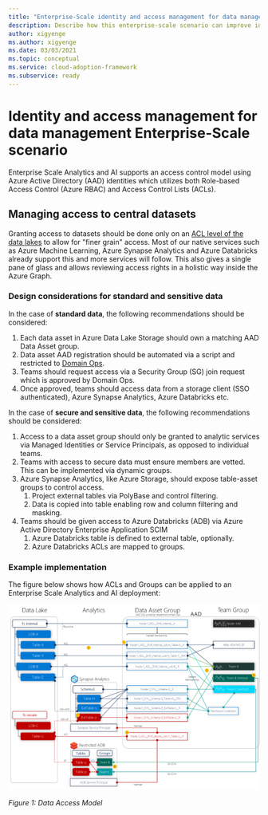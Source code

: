 ```yaml
---
title: "Enterprise-Scale identity and access management for data management"
description: Describe how this enterprise-scale scenario can improve identity and access management of data management
author: xigyenge
ms.author: xigyenge
ms.date: 03/03/2021
ms.topic: conceptual
ms.service: cloud-adoption-framework
ms.subservice: ready
---
```


# Identity and access management for data management Enterprise-Scale scenario

Enterprise Scale Analytics and AI supports an access control model using Azure Active Directory (AAD) identities which utilizes both Role-based Access Control (Azure RBAC) and Access Control Lists (ACLs).

## Managing access to central datasets

Granting access to datasets should be done only on an [ACL level of the data lakes](/azure/storage/blobs/data-lake-storage-access-control-model) to allow for "finer grain" access. Most of our native services such as Azure Machine Learning, Azure Synapse Analytics and Azure Databricks already support this and more services will follow. This also gives a single pane of glass and allows reviewing access rights in a holistic way inside the Azure Graph.

<!--Not adding this as it is not GA yet.
 In addition to managing access using AAD identities using RBACs and ACLs, ADLS Gen2 also supports using SAS tokens and storage keys for managing access to data in your Gen2 account. In order to make sure that every request to Storage Account is authorized through AAD, there is a new feature (currently in preview) of disabling Key based access that permits to disallow requests to the specific storage account in case the requests were authorized with Shared Key. CAE Team is recommending enabling this feature once GA to enforce AAD level access. -->

### Design considerations for standard and sensitive data

In the case of **standard data**, the following recommendations should be considered:

1. Each data asset in Azure Data Lake Storage should own a matching AAD Data Asset group.
1. Data asset AAD registration should be automated via a script and restricted to [Domain Ops](eslz-team-functions.md#domain-ops).
1. Teams should request access via a Security Group (SG) join request which is approved by Domain Ops.
1. Once approved, teams should access data from a storage client (SSO authenticated), Azure Synapse Analytics, Azure Databricks etc.

In the case of **secure and sensitive data**, the following recommendations should be considered:

1. Access to a data asset group should only be granted to analytic services via Managed Identities or Service Principals, as opposed to individual teams.
1. Teams with access to secure data must ensure members are vetted. This can be implemented via dynamic groups.
1. Azure Synapse Analytics, like Azure Storage, should expose table-asset groups to control access.
    1. Project external tables via PolyBase and control filtering.
    1. Data is copied into table enabling row and column filtering and masking.
1. Teams should be given access to Azure Databricks (ADB) via Azure Active Directory Enterprise Application SCIM
    1. Azure Databricks table is defined to external table, optionally.
    1. Azure Databricks ACLs are mapped to groups.

### Example implementation

The figure below shows how ACLs and Groups can be applied to an Enterprise Scale Analytics and AI deployment:

![Data Access Model](./images/data_security_model.png)

*Figure 1: Data Access Model*